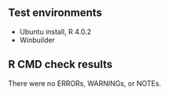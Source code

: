 ## Test environments
* Ubuntu install, R 4.0.2
* Winbuilder

## R CMD check results
There were no ERRORs, WARNINGs, or NOTEs.
